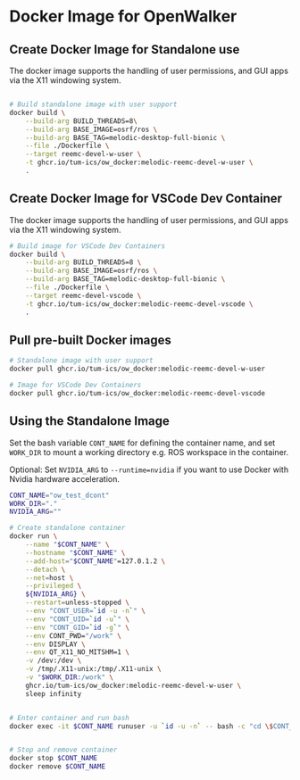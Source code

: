 # Docker Image for OpenWalker


## Create Docker Image for Standalone use

The docker image supports the handling of user permissions, and GUI apps via
the X11 windowing system.

```bash

# Build standalone image with user support
docker build \
    --build-arg BUILD_THREADS=8\
    --build-arg BASE_IMAGE=osrf/ros \
    --build-arg BASE_TAG=melodic-desktop-full-bionic \
    --file ./Dockerfile \
    --target reemc-devel-w-user \
    -t ghcr.io/tum-ics/ow_docker:melodic-reemc-devel-w-user \
    .
```

## Create Docker Image for VSCode Dev Container

The docker image supports the handling of user permissions, and GUI apps via
the X11 windowing system.

```bash
# Build image for VSCode Dev Containers
docker build \
    --build-arg BUILD_THREADS=8 \
    --build-arg BASE_IMAGE=osrf/ros \
    --build-arg BASE_TAG=melodic-desktop-full-bionic \
    --file ./Dockerfile \
    --target reemc-devel-vscode \
    -t ghcr.io/tum-ics/ow_docker:melodic-reemc-devel-vscode \
    .
```


## Pull pre-built Docker images

```bash
# Standalone image with user support
docker pull ghcr.io/tum-ics/ow_docker:melodic-reemc-devel-w-user

# Image for VSCode Dev Containers
docker pull ghcr.io/tum-ics/ow_docker:melodic-reemc-devel-vscode
```


## Using the Standalone Image


Set the bash variable `CONT_NAME` for defining the container name, and set `WORK_DIR` to mount a working directory
e.g. ROS workspace in the container.

Optional: Set `NVIDIA_ARG` to `--runtime=nvidia` if you want to use Docker with Nvidia hardware
acceleration.


```bash
CONT_NAME="ow_test_dcont"
WORK_DIR="."
NVIDIA_ARG=""

# Create standalone container
docker run \
    --name "$CONT_NAME" \
    --hostname "$CONT_NAME" \
    --add-host="$CONT_NAME"=127.0.1.2 \
    --detach \
    --net=host \
    --privileged \
    ${NVIDIA_ARG} \
    --restart=unless-stopped \
    --env "CONT_USER=`id -u -n`" \
    --env "CONT_UID=`id -u`" \
    --env "CONT_GID=`id -g`" \
    --env CONT_PWD="/work" \
    --env DISPLAY \
    --env QT_X11_NO_MITSHM=1 \
    -v /dev:/dev \
    -v /tmp/.X11-unix:/tmp/.X11-unix \
    -v "$WORK_DIR:/work" \
    ghcr.io/tum-ics/ow_docker:melodic-reemc-devel-w-user \
    sleep infinity


# Enter container and run bash
docker exec -it $CONT_NAME runuser -u `id -u -n` -- bash -c "cd \$CONT_PWD && export CONT_PWD_AUTO_SOURCE_SETUP=true && bash"


# Stop and remove container
docker stop $CONT_NAME
docker remove $CONT_NAME
```